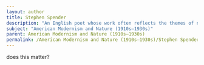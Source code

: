 ```yaml
---
layout: author
title: Stephen Spender
description: "An English poet whose work often reflects the themes of nature and modernism. While primarily recognized in the UK, his poems about nature, such as 'The Pylons', resonate well with themes of American modernism as he captures the interplay between humanity and the natural landscape."
subject: "American Modernism and Nature (1910s–1930s)"
parent: American Modernism and Nature (1910s–1930s)
permalink: /American Modernism and Nature (1910s–1930s)/Stephen Spender/
---
```


does this matter?

